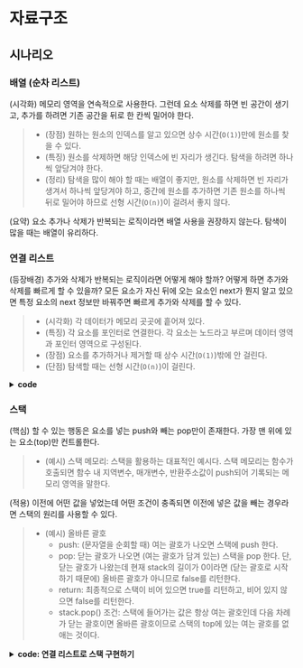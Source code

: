 # 자료구조

## 시나리오

### 배열 (순차 리스트)

(시각화) 메모리 영역을 연속적으로 사용한다. 그런데 요소 삭제를 하면 빈 공간이 생기고, 추가를 하려면 기존 공간을 뒤로 한 칸씩 밀어야 한다.

> - (장점) 원하는 원소의 인덱스를 알고 있으면 상수 시간(`O(1)`)만에 원소를 찾을 수 있다.
> - (특징) 원소를 삭제하면 해당 인덱스에 빈 자리가 생긴다. 탐색을 하려면 하나씩 앞당겨야 한다.
> - (정리) 탐색을 많이 해야 할 때는 배열이 좋지만, 원소를 삭제하면 빈 자리가 생겨서 하나씩 앞당겨야 하고, 중간에 원소를 추가하면 기존 원소를 하나씩 뒤로 밀어야 하므로 선형 시간(`O(n)`)이 걸려서 좋지 않다.

(요약) 요소 추가나 삭제가 반복되는 로직이라면 배열 사용을 권장하지 않는다. 탐색이 많을 때는 배열이 유리하다.

### 연결 리스트

(등장배경) 추가와 삭제가 반복되는 로직이라면 어떻게 해야 할까? 어떻게 하면 추가와 삭제를 빠르게 할 수 있을까? 모든 요소가 자신 뒤에 오는 요소인 next가 뭔지 알고 있으면 특정 요소의 next 정보만 바꿔주면 빠르게 추가와 삭제를 할 수 있다.

> - (시각화) 각 데이터가 메모리 곳곳에 흩어져 있다.
> - (특징) 각 요소를 포인터로 연결한다. 각 요소는 노드라고 부르며 데이터 영역과 포인터 영역으로 구성된다.
> - (장점) 요소를 추가하거나 제거할 때 상수 시간(`O(1)`)밖에 안 걸린다.
> - (단점) 탐색할 때는 선형 시간(`O(n)`)이 걸린다.

<details markdown="1">
<summary><strong>code</strong></summary>

```js
class Node {
  constructor(value) {
    this.value = value;
    this.next = null;
  }
}

class SinglyLinkedList {
  constructor() {
    this.head = null;
    this.tail = null;
  }

  find(value) {
    let current = this.head;
    while (current) {
      if (current.value === value) {
        return current;
      }
      current = current.next;
    }
    return null;
  }

  append(newValue) {
    const newNode = new Node(newValue);
    if (!this.head) {
      this.head = newNode;
      this.tail = newNode;
    } else {
      this.tail.next = newNode;
      this.tail = newNode;
    }
  }

  insert(node, newValue) {
    const newNode = new Node(newValue);
    newNode.next = node.next;
    node.next = newNode;
  }

  /**
   * 삭제를 하려면 삭제하려는 이전 노드(prevNode)를 찾고
   * 이전 노드의 다음 값(prevNode.next)을
   * 다음 다음 노드(prevNode.next = prevNode.next.next)로 변경하면 된다.
   *
   * 모든 케이스:
   * - 삭제하려는 노드가 head인 경우: this.head.value === value
   * - 삭제하려는 노드가 중간인 경우: prevNode.next.value === value
   * - 삭제하려는 노드가 tail인 경우: 중간과 동일
   * - 삭제하려는 노드가 없는 경우: prevNode.next === null
   *
   * 에지 케이스:
   * - 삭제하려는 노드가 맨 처음인 경우 (head)
   * - 삭제하려는 노드가 없는 경우
   */
  remove(value) {
    // 삭제하려는 값이 head인 경우
    if (this.head.value === value) {
      this.head = this.head.next;
      return;
    }

    // 삭제하려는 값이 head 이후인 경우
    let prevNode = this.head;
    while (prevNode.next) {
      if (prevNode.next.value === value) {
        break;
      }
      prevNode = prevNode.next;
    }

    /**
     * prevNode.next === null인 경우는 prevNode가 tail이라는 뜻이다.
     * (prevNode라는 변수 이름에 헷갈릴 필요 없이 "어떤 노드"의 next가 null인 경우는 "어떤 노드"가 tail이라는 뜻이다)
     * 이전 노드가 tail이라는 것은 삭제하려는 노드가 없다는 뜻이므로 여기서 종료하면 된다
     *
     * 삭제하려는 값이 리스트에 있다면 항상 prevNode.next !== null이다.
     */
    if (prevNode.next === null) {
      return;
    }

    prevNode.next = prevNode.next.next;
  }

  display() {
    let current = this.head;
    let displayString = "[";
    while (current) {
      displayString += `${current.value}, `;
      current = current.next;
    }
    displayString = displayString.substr(0, displayString.length - 2);
    displayString += "]";
    console.log(displayString);
  }
}

const ll = new SinglyLinkedList();
ll.append(1);
ll.append(2);
ll.insert(ll.find(2), 3);
ll.remove(3);
ll.display(); // [1, 2]
```

</details>

### 스택

(핵심) 할 수 있는 행동은 요소를 넣는 push와 빼는 pop만이 존재한다. 가장 맨 위에 있는 요소(top)만 컨트롤한다.

> - (예시) 스택 메모리: 스택을 활용하는 대표적인 예시다. 스택 메모리는 함수가 호출되면 함수 내 지역변수, 매개변수, 반환주소값이 push되어 기록되는 메모리 영역을 말한다.

(적용) 이전에 어떤 값을 넣었는데 어떤 조건이 충족되면 이전에 넣은 값을 빼는 경우라면 스택의 원리를 사용할 수 있다.

> - (예시) 올바른 괄호
>   - push: (문자열을 순회할 때) 여는 괄호가 나오면 스택에 push 한다.
>   - pop: 닫는 괄호가 나오면 (여는 괄호가 담겨 있는) 스택을 pop 한다. 단, 닫는 괄호가 나왔는데 현재 stack의 길이가 0이라면 (닫는 괄호로 시작하기 때문에) 올바른 괄호가 아니므로 false를 리턴한다.
>   - return: 최종적으로 스택이 비어 있으면 true를 리턴하고, 비어 있지 않으면 false를 리턴한다.
>   - stack.pop() 조건: 스택에 들어가는 값은 항상 여는 괄호인데 다음 차례가 닫는 괄호이면 올바른 괄호이므로 스택의 top에 있는 여는 괄호를 없애는 것이다.

<details markdown="1">
<summary><strong>code: 연결 리스트로 스택 구현하기</strong></summary>

C언어나 자바와 같은 언어에서는 스택의 크기가 고정되지 않는 경우에 유한한 배열 대신 연결 리스트를 이용하여 구현하는 경우가 많았다.

핵심은 기존 로직에서 head를 top으로 지정하고 제거 로직은 오직 head를 제거하는 로직으로 수정하면 된다.

```js
class Node {
  constructor(value) {
    this.value = value;
    this.next = null;
  }
}

class Stack {
  constructor() {
    this.top = null;
    this.size = 0;
  }

  push(value) {
    const node = new Node(value);
    node.next = this.top;
    this.top = node;
    this.size += 1;
  }

  pop() {
    if (this.top === null) {
      return null;
    }
    const value = this.top.value;
    this.top = this.top.next;
    this.size -= 1;
    return value;
  }

  size() {
    return this.size;
  }
}

const stack = new Stack();
stack.push(1);
stack.push(2);
stack.push(3);
console.log(stack.pop()); // 3
console.log(stack.size); // 2
```

</details>
